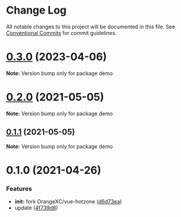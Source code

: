 # Change Log

All notable changes to this project will be documented in this file.
See [Conventional Commits](https://conventionalcommits.org) for commit guidelines.

# [0.3.0](https://github.com/lljj-x/vue-hot-img/compare/v0.1.1...v0.3.0) (2023-04-06)

**Note:** Version bump only for package demo





# [0.2.0](https://github.com/lljj-x/vue-hot-img/compare/v0.1.1...v0.2.0) (2021-05-05)

**Note:** Version bump only for package demo





## [0.1.1](https://github.com/lljj-x/vue-hot-img/compare/v0.1.0...v0.1.1) (2021-05-05)

**Note:** Version bump only for package demo





# 0.1.0 (2021-04-26)


### Features

* **init:** fork OrangeXC/vue-hotzone ([d6d73ea](https://github.com/lljj-x/vue-hot-img/commit/d6d73ea21f579f8bfa6b2f9db49c50cfec1a3ce6))
* update ([4f739d8](https://github.com/lljj-x/vue-hot-img/commit/4f739d88d903bdf64263927aa09c2ac950327157))
